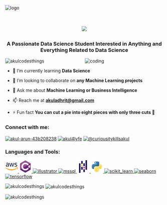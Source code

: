 ![logo](https://github.com/akulcodesthings/akulcodesthings/blob/main/To-my-Github.gif)

<h1 align="center">
    <img src="https://readme-typing-svg.herokuapp.com/?font=Righteous&size=35&center=true&vCenter=true&width=500&height=70&duration=4000&lines=Hi+There!+👋;+I'm+Akul+Arun!;" />
</h1>
<h3 align="center">A Passionate Data Science Student Interested in Anything and Everything Related to Data Science</h3>

<img align="right" alt="coding" width="250" src="https://media.giphy.com/media/v1.Y2lkPTc5MGI3NjExYWl1aTM0NzFqd2lmeWY3NGw3Y3owZ3gzeDdnNDhmZmpydWtlMjM2dCZlcD12MV9naWZzX3NlYXJjaCZjdD1n/bGgsc5mWoryfgKBx1u/giphy.gif">

<p align="left"> <img src="https://komarev.com/ghpvc/?username=akulcodesthings&label=Profile%20views&color=0e75b6&style=flat" alt="akulcodesthings" /> </p>

- 🌱 I’m currently learning **Data Science**

- 👯 I’m looking to collaborate on **any Machine Learning projects**

- 💬 Ask me about **Machine Learning or Business Intelligence**

- 📫 Reach me at **akuladhrit@gmail.com**

- ⚡ Fun fact **You can cut a pie into eight pieces with only three cuts 🥧**

<h3 align="left">Connect with me:</h3>
<p align="left">
<a href="https://linkedin.com/in/akul-arun-43b208238" target="blank"><img align="center" src="https://raw.githubusercontent.com/rahuldkjain/github-profile-readme-generator/master/src/images/icons/Social/linked-in-alt.svg" alt="akul-arun-43b208238" height="30" width="40" /></a>
<a href="https://instagram.com/akul4lyfe" target="blank"><img align="center" src="https://raw.githubusercontent.com/rahuldkjain/github-profile-readme-generator/master/src/images/icons/Social/instagram.svg" alt="akul4lyfe" height="30" width="40" /></a>
<a href="https://medium.com/@curiousitykillsakul" target="blank"><img align="center" src="https://raw.githubusercontent.com/rahuldkjain/github-profile-readme-generator/master/src/images/icons/Social/medium.svg" alt="@curiousitykillsakul" height="30" width="40" /></a>
</p>

<h3 align="left">Languages and Tools:</h3>
<p align="left"> <a href="https://aws.amazon.com" target="_blank" rel="noreferrer"> <img src="https://raw.githubusercontent.com/devicons/devicon/master/icons/amazonwebservices/amazonwebservices-original-wordmark.svg" alt="aws" width="40" height="40"/> </a> <a href="https://www.w3schools.com/cs/" target="_blank" rel="noreferrer"> <img src="https://raw.githubusercontent.com/devicons/devicon/master/icons/csharp/csharp-original.svg" alt="csharp" width="40" height="40"/> </a> <a href="https://www.adobe.com/in/products/illustrator.html" target="_blank" rel="noreferrer"> <img src="https://www.vectorlogo.zone/logos/adobe_illustrator/adobe_illustrator-icon.svg" alt="illustrator" width="40" height="40"/> </a> <a href="https://www.microsoft.com/en-us/sql-server" target="_blank" rel="noreferrer"> <img src="https://www.svgrepo.com/show/303229/microsoft-sql-server-logo.svg" alt="mssql" width="40" height="40"/> </a> <a href="https://pandas.pydata.org/" target="_blank" rel="noreferrer"> <img src="https://raw.githubusercontent.com/devicons/devicon/2ae2a900d2f041da66e950e4d48052658d850630/icons/pandas/pandas-original.svg" alt="pandas" width="40" height="40"/> </a> <a href="https://www.python.org" target="_blank" rel="noreferrer"> <img src="https://raw.githubusercontent.com/devicons/devicon/master/icons/python/python-original.svg" alt="python" width="40" height="40"/> </a> <a href="https://scikit-learn.org/" target="_blank" rel="noreferrer"> <img src="https://upload.wikimedia.org/wikipedia/commons/0/05/Scikit_learn_logo_small.svg" alt="scikit_learn" width="40" height="40"/> </a> <a href="https://seaborn.pydata.org/" target="_blank" rel="noreferrer"> <img src="https://seaborn.pydata.org/_images/logo-mark-lightbg.svg" alt="seaborn" width="40" height="40"/> </a> <a href="https://www.tensorflow.org" target="_blank" rel="noreferrer"> <img src="https://www.vectorlogo.zone/logos/tensorflow/tensorflow-icon.svg" alt="tensorflow" width="40" height="40"/> </a> </p>

<p><img align="left" src="https://github-readme-stats.vercel.app/api/top-langs?username=akulcodesthings&show_icons=true&locale=en&layout=compact" alt="akulcodesthings" /></p>

<p>&nbsp;<img align="center" src="https://github-readme-stats.vercel.app/api?username=akulcodesthings&show_icons=true&locale=en" alt="akulcodesthings" /></p>

<p><img align="center" src="https://github-readme-streak-stats.herokuapp.com/?user=akulcodesthings&" alt="akulcodesthings" /></p>
